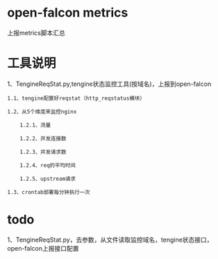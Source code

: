 # open-falcon metrics

上报metrics脚本汇总

# 工具说明

1、TengineReqStat.py,tengine状态监控工具(按域名)，上报到open-falcon
	
	1.1、tengine配置好reqstat（http_reqstatus模块）
	
	1.2、从5个维度来监控nginx
	
		1.2.1、流量
		
		1.2.2、并发连接数
		
		1.2.3、并发请求数
		
		1.2.4、req的平均时间
		
		1.2.5、upstream请求
		
	1.3、crontab部署每分钟执行一次
		
# todo

1、TengineReqStat.py，去参数，从文件读取监控域名，tengine状态接口，open-falcon上报接口配置
